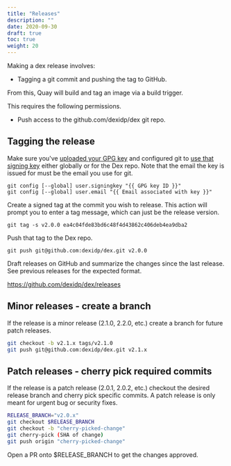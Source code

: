 ```yaml
---
title: "Releases"
description: ""
date: 2020-09-30
draft: true
toc: true
weight: 20
---
```


Making a dex release involves:

* Tagging a git commit and pushing the tag to GitHub.

From this, Quay will build and tag an image via a build trigger.

This requires the following permissions.

* Push access to the github.com/dexidp/dex git repo.

## Tagging the release

Make sure you've [uploaded your GPG key](https://github.com/settings/keys) and
configured git to [use that signing key](
https://git-scm.com/book/en/v2/Git-Tools-Signing-Your-Work) either globally or
for the Dex repo. Note that the email the key is issued for must be the email
you use for git.

```
git config [--global] user.signingkey "{{ GPG key ID }}"
git config [--global] user.email "{{ Email associated with key }}"
```

Create a signed tag at the commit you wish to release. This action will prompt
you to enter a tag message, which can just be the release version.

```
git tag -s v2.0.0 ea4c04fde83bd6c48f4d43862c406deb4ea9dba2
```

Push that tag to the Dex repo.

```
git push git@github.com:dexidp/dex.git v2.0.0
```

Draft releases on GitHub and summarize the changes since the last release. See
previous releases for the expected format.

https://github.com/dexidp/dex/releases

## Minor releases - create a branch

If the release is a minor release (2.1.0, 2.2.0, etc.) create a branch for future patch releases.

```bash
git checkout -b v2.1.x tags/v2.1.0
git push git@github.com:dexidp/dex.git v2.1.x
```

## Patch releases - cherry pick required commits

If the release is a patch release (2.0.1, 2.0.2, etc.) checkout the desired release branch and cherry pick specific commits. A patch release is only meant for urgent bug or security fixes.

```bash
RELEASE_BRANCH="v2.0.x"
git checkout $RELEASE_BRANCH
git checkout -b "cherry-picked-change"
git cherry-pick (SHA of change)
git push origin "cherry-picked-change"
```

Open a PR onto $RELEASE_BRANCH to get the changes approved.
